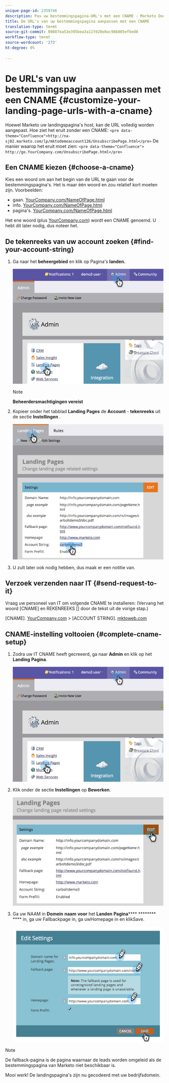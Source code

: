 ```yaml
---
unique-page-id: 2359746
description: Pas uw bestemmingspagina-URL's met een CNAME - Marketo Docs - Productdocumentatie aan
title: De URL's van uw bestemmingspagina aanpassen met een CNAME
translation-type: tm+mt
source-git-commit: 00887ea53e395bea3a11fd28e0ac98b085ef6ed8
workflow-type: tm+mt
source-wordcount: '273'
ht-degree: 0%

---
```



# De URL&#39;s van uw bestemmingspagina aanpassen met een CNAME {#customize-your-landing-page-urls-with-a-cname}

Hoewel Marketo uw landingspagina&#39;s host, kan de URL volledig worden aangepast. Hoe ziet het eruit zonder een CNAME:
`<pre data-theme="Confluence">http://na-sj02.marketo.com/lp/mktodemoaccount126/UnsubscribePage.html</pre>` De manier waarop het eruit moet zien:
`<pre data-theme="Confluence"> http://go.YourCompany.com/UnsubscribePage.html</pre>`

## Een CNAME kiezen {#choose-a-cname}

Kies een woord om aan het begin van de URL te gaan voor de bestemmingspagina&#39;s. Het is maar één woord en zou relatief kort moeten zijn. Voorbeelden:

* gaan. [YourCompany.com/NameOfPage.html](http://YourCompany.com/NameOfPage.html)
* info. [YourCompany.com/NameOfPage.html](http://YourCompany.com/NameOfPage.html)
* pagina&#39;s. [YourCompany.com/NameOfPage.html](http://YourCompany.com/NameOfPage.html)

Het ene woord (plus [YourCompany.com](http://YourCompany.com)) wordt een CNAME genoemd. U hebt dit later nodig, dus noteer het.

## De tekenreeks van uw account zoeken {#find-your-account-string}

1. Ga naar het **beheergebied** en klik op Pagina&#39;s **landen.**

   ![](assets/image2014-9-18-16-3a2-3a45.png)

   >[!NOTE]
   >
   >**Beheerdersmachtigingen vereist**

1. Kopieer onder het tabblad **Landing** **Pages** de **Account** - **tekenreeks** uit de sectie **Instellingen** .

   ![](assets/image2014-9-18-16-3a44-3a12.png)

1. U zult later ook nodig hebben, dus maak er een notitie van.

## Verzoek verzenden naar IT {#send-request-to-it}

Vraag uw personeel van IT om volgende CNAME te installeren: (Vervang het woord [CNAME] en REKENREEKS [] door de tekst uit de vorige stap.)

[CNAME]. [YourCompany.com](http://yourcompany.com/) > [ACCOUNT STRING]. [mktoweb.com](http://mktoweb.com/)

## CNAME-instelling voltooien {#complete-cname-setup}

1. Zodra uw IT CNAME heeft gecreeerd, ga naar **Admin** en klik op het **Landing** **Pagina**.

   ![](assets/image2014-9-18-17-3a15-3a11.png)

1. Klik onder de sectie **Instellingen** op **Bewerken**.

   ![](assets/image2014-9-18-17-3a15-3a18.png)

1. Ga uw NAAM in **Domein** **naam** **voor** het **Landen** **Pagina****** ******** **** in, ga uw Fallbackpage in, ga uwHomepage in en klikSave.

   ![](assets/image2014-9-18-17-3a15-3a25.png)

>[!NOTE]
>
>De fallback-pagina is de pagina waarnaar de leads worden omgeleid als de bestemmingspagina van Marketo niet beschikbaar is.

Mooi werk! De landingspagina&#39;s zijn nu gecodeerd met uw bedrijfsdomein.